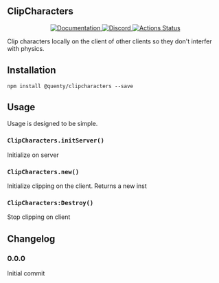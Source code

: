 ## ClipCharacters
<div align="center">
  <a href="http://quenty.github.io/api/">
    <img src="https://img.shields.io/badge/docs-website-green.svg" alt="Documentation" />
  </a>
  <a href="https://discord.gg/mhtGUS8">
    <img src="https://img.shields.io/badge/discord-nevermore-blue.svg" alt="Discord" />
  </a>
  <a href="https://github.com/Quenty/NevermoreEngine/actions">
    <img src="https://github.com/Quenty/NevermoreEngine/workflows/luacheck/badge.svg" alt="Actions Status" />
  </a>
</div>

Clip characters locally on the client of other clients so they don't interfer with physics.

## Installation
```
npm install @quenty/clipcharacters --save
```

## Usage
Usage is designed to be simple.

### `ClipCharacters.initServer()`
Initialize on server

### `ClipCharacters.new()`
Initialize clipping on the client. Returns a new inst

### `ClipCharacters:Destroy()`
Stop clipping on client


## Changelog

### 0.0.0
Initial commit
